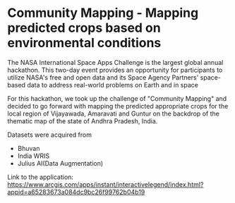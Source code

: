 # Community Mapping  - Mapping predicted crops based on environmental conditions

The NASA International Space Apps Challenge is the largest global annual hackathon. This two-day event provides an opportunity for participants to utilize NASA's free and open data and its Space Agency Partners' space-based data to address real-world problems on Earth and in space

For this hackathon, we took up the challenge of "Community Mapping" and decided to go forward with mapping the predicted appropriate crops for the local region of Vijayawada, Amaravati and Guntur on the backdrop of the thematic map of the state of Andhra Pradesh, India.

Datasets were acquired from <br>
- Bhuvan
- India WRIS
- Julius AI(Data Augmentation)

Link to the application: https://www.arcgis.com/apps/instant/interactivelegend/index.html?appid=a65283673a084dc9bc26f99762b04b19
